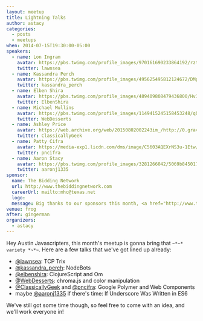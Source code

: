 ```yaml
---
layout: meetup
title: Lightning Talks
author: astacy
categories:
  - posts
  - meetups
when: 2014-07-15T19:30:00-05:00
speakers:
  - name: Lon Ingram
    avatar: https://pbs.twimg.com/profile_images/970161690233864192/rztEhZFR_400x400.jpg
    twitter: lawnsea
  - name: Kassandra Perch
    avatar: https://pbs.twimg.com/profile_images/495625495812124672/DMpIV0R9_400x400.jpeg
    twitter: kassandra_perch
  - name: Elben Shira
    avatar: https://pbs.twimg.com/profile_images/489409808479436800/Hv3ZWGDz_400x400.jpeg
    twitter: ElbenShira
  - name: Michael Mullins
    avatar: https://pbs.twimg.com/profile_images/1149415245158453248/qbZBqz9c_400x400.png
    twitter: WebDesserts
  - name: Ashley Price
    avatar: https://web.archive.org/web/20150802002243im_/http://0.gravatar.com/avatar/3402552c7e6b9e4237b22f5155c48ebd?s=70&d=identicon&r=G
    twitter: ClassicallyGeek
  - name: Patty Cifra
    avatar: https://media-exp1.licdn.com/dms/image/C5603AQEXrNS3u-1Etw/profile-displayphoto-shrink_800_800/0?e=1593043200&v=beta&t=fKXKig9xuXWRXwMS8kR8qf5R-5nm4FeeRAnZPuJi1iI
    twitter: pncifra
  - name: Aaron Stacy
    avatar: https://pbs.twimg.com/profile_images/3281266042/5069b845017701c465760d25ba54b83c_400x400.jpeg
    twitter: aaronj1335
sponsor:
  name: The Bidding Network
  url: http://www.thebiddingnetwork.com
  careerUrl: mailto:mhc@texas.net
  logo:
  message: Big thanks to our sponsors this month, <a href="http://www.thebiddingnetwork.com">The Bidding Network</a>, a top-flight staffing firm based right here in Austin. If you enjoy the pizza and drinks, make sure to tell them thanks. And of course, if you're looking for a job you should <a href="mailto:mhc@texas.net">talk to them</a>. You won't find a better recruiter in Austin!
venue: frog
after: gingerman
organizers:
  - astacy
---
```


Hey Austin Javascripters, this month's meetup is gonna bring that `~*~* variety *~*~`. Here are a few talks that we've got lined up already:

- [@lawnsea][1]: TCP Trix
- [@kassandra_perch][2]: NodeBots
- [@elbenshira][3]: ClojureScript and Om
- [@WebDesserts][4]: chroma.js and color manipulation
- [@ClassicallyGeek][5] and [@pncifra][6]: Google Polymer and Web Components
- maybe [@aaronj1335][7] if there's time: If Underscore Was Written in ES6

We've still got some time though, so feel free to come with an idea, and we'll work everyone in!

[1]: http://twitter.com/lawnsea
[2]: http://twitter.com/kassandra_perch
[3]: http://twitter.com/elbenshira
[4]: http://twitter.com/WebDesserts
[5]: http://twitter.com/ClassicallyGeek
[6]: http://twitter.com/pncifra
[7]: http://twitter.com/aaronj1335
